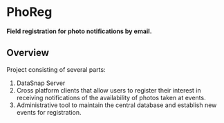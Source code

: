 # PhoReg
**Field registration for photo notifications by email.**
## Overview
Project consisting of several parts:
1. DataSnap Server
2. Cross platform clients that allow users to register their interest in receiving notifications of the availability of photos taken at events.
3. Administrative tool to maintain the central database and establish new events for registration.
